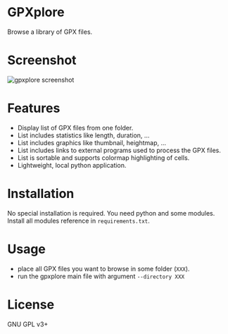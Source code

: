 GPXplore
========

Browse a library of GPX files.


Screenshot
==========

![gpxplore screenshot](doc/gxplore.png?raw=true "gpxplore screenshot")


Features
========

* Display list of GPX files from one folder.
* List includes statistics like length, duration, ...
* List includes graphics like thumbnail, heightmap, ...
* List includes links to external programs used to process the GPX files.
* List is sortable and supports colormap highlighting of cells.
* Lightweight, local python application.

Installation
============

No special installation is required. You need python and some modules.
Install all modules reference in `requirements.txt`.


Usage
=====

* place all GPX files you want to browse in some folder (`XXX`).
* run the gpxplore main file with argument `--directory XXX`


License
=======

GNU GPL v3+